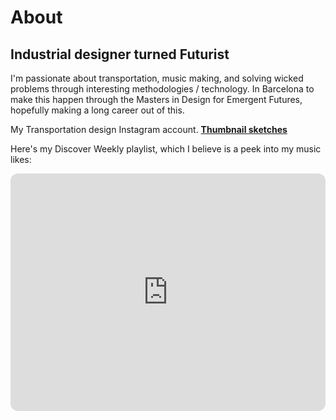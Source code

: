 # About


## **Industrial designer turned Futurist**
I'm passionate about transportation, music making, and solving wicked problems through interesting methodologies / technology.
In Barcelona to make this happen through the Masters in Design for Emergent Futures, hopefully making a long career out of this.

My Transportation design Instagram account. **[Thumbnail sketches](https://instagram.com/thumbnail_sketches)**


Here's my Discover Weekly playlist, which I believe is a peek into my music likes:

<iframe style="border-radius:12px" src="https://open.spotify.com/embed/playlist/37i9dQZEVXcNlwJ1p3aoir?utm_source=generator" width="100%" height="380" frameBorder="0" allowfullscreen="" allow="autoplay; clipboard-write; encrypted-media; fullscreen; picture-in-picture" loading="lazy"></iframe>
